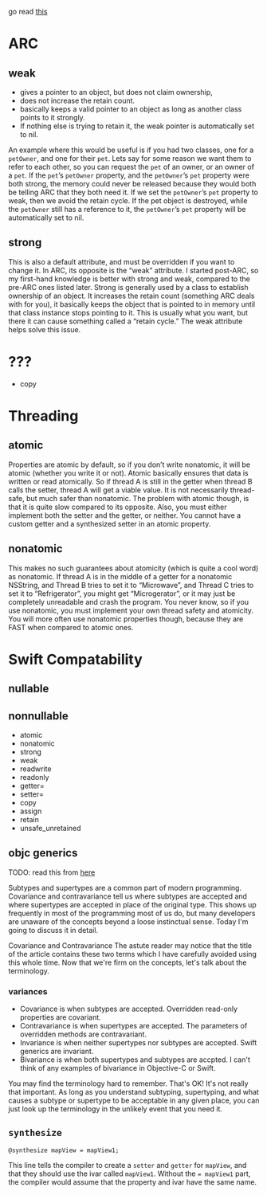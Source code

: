 go read [this](http://www.codingexplorer.com/property-attributes-in-objective-c/)

# ARC

## weak

* gives a pointer to an object, but does not claim ownership,
* does not increase the retain count.  
* basically keeps a valid pointer to an object as long as another class points to it strongly.  
* If nothing else is trying to retain it, the weak pointer is automatically set to nil.  

An example where this would be useful is if you had two classes, one for a
``petOwner``, and one for their `pet`.  Lets say for some reason we want them to refer
to each other, so you can request the `pet` of an owner, or an owner of a `pet`.  If
the `pet`’s `petOwner` property, and the `petOwner`’s `pet` property were both strong,
the memory could never be released because they would both be telling ARC that
they both need it. If we set the `petOwner`’s `pet` property to weak, then we avoid
the retain cycle. If the pet object is destroyed, while the `petOwner` still has a
reference to it, the `petOwner`’s `pet` property will be automatically set to nil.

## strong

This is also a default attribute, and must be overridden if you want to change
it.  In ARC, its opposite is the “weak” attribute.  I started post-ARC, so my
first-hand knowledge is better with strong and weak, compared to the pre-ARC
ones listed later.  Strong is generally used by a class to establish ownership
of an object.  It increases the retain count (something ARC deals with for you),
it basically keeps the object that is pointed to in memory until that class
instance stops pointing to it.  This is usually what you want, but there it can
cause something called a “retain cycle.”  The weak attribute helps solve this
issue.

# ???

* copy

# Threading

## atomic

Properties are atomic by default, so if you don’t write nonatomic, it will be atomic (whether you write it or not).  Atomic basically ensures that data is written or read atomically.  So if thread A is still in the getter when thread B calls the setter, thread A will get a viable value.  It is not necessarily thread-safe, but much safer than nonatomic.  The problem with atomic though, is that it is quite slow compared to its opposite.  Also, you must either implement both the setter and the getter, or neither. You cannot have a custom getter and a synthesized setter in an atomic property.

## nonatomic

This makes no such guarantees about atomicity (which is quite a cool word) as nonatomic.  If thread A is in the middle of a getter for a nonatomic NSString, and Thread B tries to set it to “Microwave”, and Thread C tries to set it to “Refrigerator”, you might get “Microgerator”, or it may just be completely unreadable and crash the program.  You never know, so if you use nonatomic, you must implement your own thread safety and atomicity.  You will more often use nonatomic properties though, because they are FAST when compared to atomic ones.

# Swift Compatability

## nullable

## nonnullable

* atomic
* nonatomic
* strong
* weak
* readwrite
* readonly
* getter=
* setter=
* copy
* assign
* retain
* unsafe_unretained

## objc generics

TODO: read this
from [here](https://www.mikeash.com/pyblog/friday-qa-2015-11-20-covariance-and-contravariance.html)

Subtypes and supertypes are a common part of modern programming. Covariance and contravariance tell us where subtypes are accepted and where supertypes are accepted in place of the original type. This shows up frequently in most of the programming most of us do, but many developers are unaware of the concepts beyond a loose instinctual sense. Today I'm going to discuss it in detail.

Covariance and Contravariance
The astute reader may notice that the title of the article contains these two terms which I have carefully avoided using this whole time. Now that we're firm on the concepts, let's talk about the terminology.

### variances

* Covariance is when subtypes are accepted. Overridden read-only properties are covariant.
* Contravariance is when supertypes are accepted. The parameters of overridden methods are contravariant.
* Invariance is when neither supertypes nor subtypes are accepted. Swift generics are invariant.
* Bivariance is when both supertypes and subtypes are accpted. I can't think of any examples of bivariance in Objective-C or Swift.

You may find the terminology hard to remember. That's OK! It's not really that important. As long as you understand subtyping, supertyping, and what causes a subtype or supertype to be acceptable in any given place, you can just look up the terminology in the unlikely event that you need it.

## `synthesize`
```objc
@synthesize mapView = mapView1;
```

This line tells the compiler to create a `setter` and `getter` for `mapView`, and
that they should use the ivar called `mapView1`. Without the `= mapView1` part, the
compiler would assume that the property and ivar have the same name.

